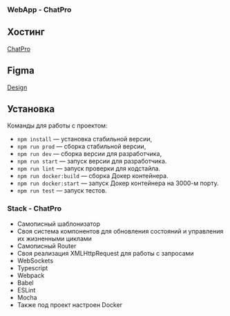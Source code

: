 ### WebApp - ChatPro

## Хостинг
[ChatPro](https://chat-pro-by-lors.netlify.app/)

## Figma
[Design](https://www.figma.com/file/HWMqeeTMv1vgLo1oMr2Kub/Chat_external_link-(Copy)?node-id=0%3A1)

## Установка

Команды для работы с проектом:

- `npm install` — установка стабильной версии,
- `npm run prod` — сборка стабильной версии,
- `npm run dev` — сборка версии для разработчика,
- `npm run start` — запуск версии для разработчика.
- `npm run lint` — запуск проверки для кодстайла.
- `npm run docker:build` — сборка Докер контейнера.
- `npm run docker:start` — запуск Докер контейнера на 3000-м порту.
- `npm run test` — запуск тестов.

### Stack - ChatPro

- Самописный шаблонизатор
- Своя система компонентов для обновления состояний и управления их жизненными циклами
- Самописный Router
- Своя реализация XMLHttpRequest для работы с запросами
- WebSockets
- Typescript
- Webpack
- Babel
- ESLint
- Mocha
- Также под проект настроен Docker
